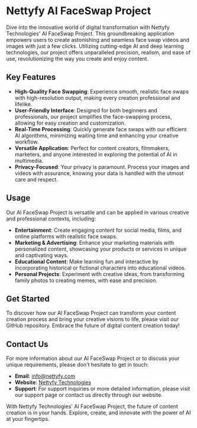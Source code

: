 # Nettyfy AI FaceSwap Project

Dive into the innovative world of digital transformation with Nettyfy Technologies' AI FaceSwap Project. This groundbreaking application empowers users to create astonishing and seamless face swap videos and images with just a few clicks. Utilizing cutting-edge AI and deep learning technologies, our project offers unparalleled precision, realism, and ease of use, revolutionizing the way you create and enjoy content.

## Key Features

- **High-Quality Face Swapping**: Experience smooth, realistic face swaps with high-resolution output, making every creation professional and lifelike.
- **User-Friendly Interface**: Designed for both beginners and professionals, our project simplifies the face-swapping process, allowing for easy creation and customization.
- **Real-Time Processing**: Quickly generate face swaps with our efficient AI algorithms, minimizing waiting time and enhancing your creative workflow.
- **Versatile Application**: Perfect for content creators, filmmakers, marketers, and anyone interested in exploring the potential of AI in multimedia.
- **Privacy-Focused**: Your privacy is paramount. Process your images and videos with assurance, knowing your data is handled with the utmost care and respect.

## Usage

Our AI FaceSwap Project is versatile and can be applied in various creative and professional contexts, including:

- **Entertainment**: Create engaging content for social media, films, and online platforms with realistic face swaps.
- **Marketing & Advertising**: Enhance your marketing materials with personalized content, showcasing your products or services in unique and captivating ways.
- **Educational Content**: Make learning fun and interactive by incorporating historical or fictional characters into educational videos.
- **Personal Projects**: Experiment with creative ideas, from transforming family photos to creating memes, with ease and precision.

## Get Started

To discover how our AI FaceSwap Project can transform your content creation process and bring your creative visions to life, please visit our GitHub repository. Embrace the future of digital content creation today!

## Contact Us

For more information about our AI FaceSwap Project or to discuss your unique requirements, please don't hesitate to get in touch:

- **Email**: info@nettyfy.com
- **Website**: [Nettyfy Technologies](https://www.nettyfy.com)
- **Support**: For support inquiries or more detailed information, please visit our support page or contact us directly through our website.

With Nettyfy Technologies' AI FaceSwap Project, the future of content creation is in your hands. Explore, create, and innovate with the power of AI at your fingertips.

